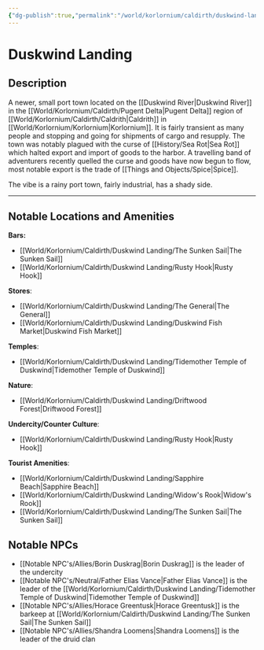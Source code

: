 ```yaml
---
{"dg-publish":true,"permalink":"/world/korlornium/caldirth/duskwind-landing/duskwind-landing/","created":"2025-02-23T22:25:38.576-07:00"}
---
```


# Duskwind Landing
## Description

A newer, small port town located on the [[Duskwind River\|Duskwind River]] in the [[World/Korlornium/Caldirth/Pugent Delta\|Pugent Delta]] region of [[World/Korlornium/Caldirth/Caldrith\|Caldrith]] in [[World/Korlornium/Korlornium\|Korlornium]]. It is fairly transient as many people and stopping and going for shipments of cargo and resupply. The town was notably plagued with the curse of [[History/Sea Rot\|Sea Rot]] which halted export and import of goods to the harbor. A travelling band of adventurers recently quelled the curse and goods have now begun to flow, most notable export is the trade of [[Things and Objects/Spice\|Spice]].

The vibe is a rainy port town, fairly industrial, has a shady side.

---
## Notable Locations and Amenities 
**Bars:** 
- [[World/Korlornium/Caldirth/Duskwind Landing/The Sunken Sail\|The Sunken Sail]]
- [[World/Korlornium/Caldirth/Duskwind Landing/Rusty Hook\|Rusty Hook]]

**Stores**:
- [[World/Korlornium/Caldirth/Duskwind Landing/The General\|The General]]
- [[World/Korlornium/Caldirth/Duskwind Landing/Duskwind Fish Market\|Duskwind Fish Market]]

**Temples**:
- [[World/Korlornium/Caldirth/Duskwind Landing/Tidemother Temple of Duskwind\|Tidemother Temple of Duskwind]]

**Nature**:
- [[World/Korlornium/Caldirth/Duskwind Landing/Driftwood Forest\|Driftwood Forest]]

**Undercity/Counter Culture**:
- [[World/Korlornium/Caldirth/Duskwind Landing/Rusty Hook\|Rusty Hook]]

**Tourist Amenities**:
- [[World/Korlornium/Caldirth/Duskwind Landing/Sapphire Beach\|Sapphire Beach]]
- [[World/Korlornium/Caldirth/Duskwind Landing/Widow's Rook\|Widow's Rook]]
- [[World/Korlornium/Caldirth/Duskwind Landing/The Sunken Sail\|The Sunken Sail]]

## Notable NPCs

- [[Notable NPC's/Allies/Borin Duskrag\|Borin Duskrag]] is the leader of the undercity
- [[Notable NPC's/Neutral/Father Elias Vance\|Father Elias Vance]] is the leader of the [[World/Korlornium/Caldirth/Duskwind Landing/Tidemother Temple of Duskwind\|Tidemother Temple of Duskwind]]
- [[Notable NPC's/Allies/Horace Greentusk\|Horace Greentusk]] is the barkeep at [[World/Korlornium/Caldirth/Duskwind Landing/The Sunken Sail\|The Sunken Sail]]
- [[Notable NPC's/Allies/Shandra Loomens\|Shandra Loomens]] is the leader of the druid clan

